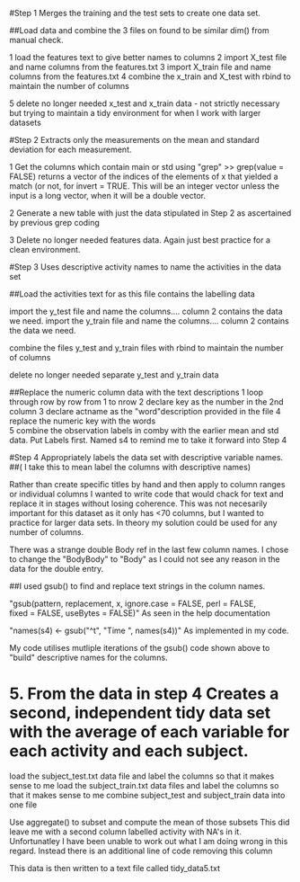 #Step 1  Merges the training and the test sets to create one data set.

##Load data and combine the 3 files on found to be similar dim() from manual check.

1 load the features text to give better names to columns
2 import X_test file and name columns from the features.txt
3 import X_train file and name columns from the features.txt
4 combine the x_train and X_test with rbind to maintain the number of columns

5 delete no longer needed x_test and x_train data - not strictly necessary but trying to maintain  a   tidy environment for when I work with larger datasets


#Step 2 Extracts only the measurements on the mean and standard deviation for each measurement.

1 Get the columns which contain main or std using "grep" >> grep(value = FALSE) returns a vector of the indices of the elements of x that yielded a match (or not, for invert = TRUE. This will be an integer vector unless the input is a long vector, when it will be a double vector.

2 Generate a new table with just the data stipulated in Step 2 as ascertained by previous grep    coding

3 Delete no longer needed features data. Again just best practice for a clean environment.

#Step 3 Uses descriptive activity names to name the activities in the data set

##Load the activities text for as this file contains the labelling data

import the y_test file and name the columns.... column 2 contains the data we need.
import the y_train file and name the columns.... column 2 contains the data we need.

combine the files y_test and y_train files with rbind to maintain the number of columns

delete no longer needed separate y_test and y_train data

##Replace the numeric column data with the text descriptions
 1 loop through row by row from 1 to nrow
 2 declare key as the number in the 2nd column
 3 declare actname as the "word"description provided in the file
 4 replace the numeric key with the words    
 5 combine the observation labels in comby with the earlier mean and std data. Put Labels first.  Named s4 to remind me to take it forward into Step 4


#Step 4 Appropriately labels the data set with descriptive variable names.
##( I take this to mean label the columns with descriptive names)


Rather than create specific titles by hand and then apply to column ranges or individual columns I wanted to write code that would chack for text and replace it in stages without losing coherence. This was not necesarily important for this dataset as it only has <70 columns, but I wanted to practice for larger data sets. In theory my solution could be used for any number of columns.

There was a strange double Body ref in the last few column names. I chose to change the "BodyBody" to "Body" as I could not see any reason in the data for the double entry.

##I used gsub() to find and replace text strings in the column names.

"gsub(pattern, replacement, x, ignore.case = FALSE, perl = FALSE,   
     fixed = FALSE, useBytes = FALSE)"              As seen in the help documentation
     
"names(s4) <- gsub("^t", "Time ", names(s4))"       As implemented in my code.

My code utilises mutliple iterations of the gsub() code shown above to "build" descriptive names for the columns.


# 5. From the data in step 4 Creates a second, independent tidy data set with the average of each variable for each activity and each subject.



load the subject_test.txt data file and label the columns so that it makes sense to me
load the subject_train.txt data files and label the columns so that it makes sense to me 
combine subject_test and subject_train data into one file

Use aggregate() to subset and compute the mean of those subsets
This did leave me with a second column labelled activity with NA's in it. Unfortunatley I have been unable to work out what I am doing wrong in this regard. Instead there is an additional line of code removing this column 

This data is then written to a text file called tidy_data5.txt

